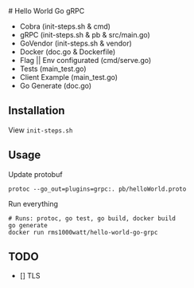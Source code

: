 <hidden cmd="git push https://rms1000watt@github.com/rms1000watt/hello-world-go-grpc.git master:master"/>
# Hello World Go gRPC

- Cobra (init-steps.sh & cmd)
- gRPC (init-steps.sh & pb & src/main.go)
- GoVendor (init-steps.sh & vendor)
- Docker (doc.go & Dockerfile)
- Flag || Env configurated (cmd/serve.go)
- Tests (main_test.go)
- Client Example (main_test.go)
- Go Generate (doc.go)

## Installation

View `init-steps.sh`

## Usage

Update protobuf
```
protoc --go_out=plugins=grpc:. pb/helloWorld.proto
```

Run everything
```
# Runs: protoc, go test, go build, docker build
go generate
docker run rms1000watt/hello-world-go-grpc
```

## TODO

- [] TLS